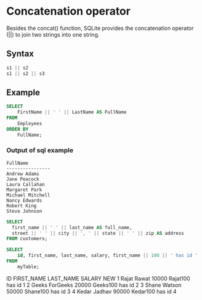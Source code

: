 # Concatenation operator

Besides the concat() function, SQLite provides the concatenation operator (||)
to join two strings into one string.

## Syntax

```sql
s1 || s2
s1 || s2 || s3
```

## Example

```sql
SELECT
    FirstName || ' ' || LastName AS FullName
FROM
    Employees
ORDER BY
    FullName;
```

### Output of sql example

```
FullName
----------------
Andrew Adams
Jane Peacock
Laura Callahan
Margaret Park
Michael Mitchell
Nancy Edwards
Robert King
Steve Johnson
```

```sql
SELECT
  first_name || ' ' || last_name AS full_name,
  street || ' ' || city || ', ' || state || ' ' || zip AS address  
FROM customers;
```

```sql
SELECT 
    id, first_name, last_name, salary, first_name || 100 || ' has id ' || id AS new
FROM 
    myTable;
```

ID	FIRST_NAME	LAST_NAME	SALARY	NEW
1	Rajat	Rawat	10000	Rajat100 has id 1
2	Geeks	ForGeeks	20000	Geeks100 has id 2
3	Shane	Watson	50000	Shane100 has id 3
4	Kedar	Jadhav	90000	Kedar100 has id 4
